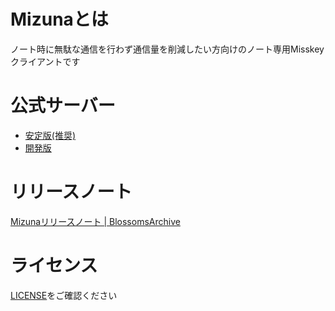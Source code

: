 # Mizunaとは
ノート時に無駄な通信を行わず通信量を削減したい方向けのノート専用Misskeyクライアントです

# 公式サーバー
- [安定版(推奨)](https://mizuna.blossomsarchive.com/)
- [開発版](https://mizuna-canary.blossomsarchive.com/)

# リリースノート
[Mizunaリリースノート | BlossomsArchive](https://blossomsarchive.com/blog/category/mizuna/)

# ライセンス
[LICENSE](/LICENSE)をご確認ください
